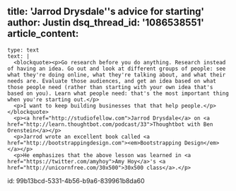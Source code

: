 title: 'Jarrod Drysdale''s advice for starting'
author: Justin
dsq_thread_id: '1086538551'
article_content:
  -
    type: text
    text: |
      <blockquote><p>Go research before you do anything. Research instead of having an idea. Go out and look at different groups of people: see what they're doing online, what they're talking about, and what their needs are. Evaluate those audiences, and get an idea based on what those people need (rather than starting with your own idea that's based on you). Learn what people need: that's the most important thing when you're starting out.</p>
      <p>I want to keep building businesses that that help people.</p></blockquote>
      <p><a href="http://studiofellow.com">Jarrod Drysdale</a> on <a href="http://learn.thoughtbot.com/podcast/33">Thoughtbot with Ben Orenstein</a></p>
      <p>Jarrod wrote an excellent book called <a href="http://bootstrappingdesign.com"><em>Bootstrapping Design</em></a></p>
      <p>He emphasizes that the above lesson was learned in <a href="https://twitter.com/amyhoy">Amy Hoy</a>'s <a href="http://unicornfree.com/30x500">30x500 class</a>.</p>
      
id: 99b13bcd-5331-4b56-b9a6-839961b8da60
